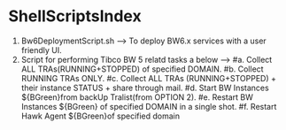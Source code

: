 # ShellScriptsIndex
1. Bw6DeploymentScript.sh --> To deploy BW6.x services with a user friendly UI.
2. Script for performing Tibco BW 5 relatd tasks a below -->
#a. Collect ALL TRAs(RUNNING+STOPPED) of specified DOMAIN.
#b. Collect RUNNING TRAs ONLY.
#c. Collect ALL TRAs (RUNNING+STOPPED) + their instance STATUS + share through mail.
#d. Start BW Instances ${BGreen}from backUp Tralist(from OPTION 2).
#e. Restart BW Instances ${BGreen} of specified DOMAIN in a single shot.
#f. Restart Hawk Agent ${BGreen}of specified domain
